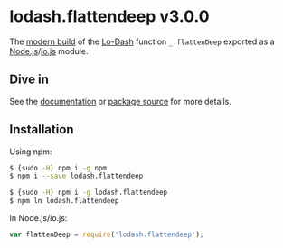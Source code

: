 # lodash.flattendeep v3.0.0

The [modern build](https://github.com/lodash/lodash/wiki/Build-Differences) of the [Lo-Dash](https://lodash.com/) function `_.flattenDeep` exported as a [Node.js](http://nodejs.org/)/[io.js](https://iojs.org/) module.

## Dive in

See the [documentation](https://lodash.com/docs#flattenDeep) or [package source](https://github.com/lodash/lodash/blob/3.0.0-npm-packages/lodash.flattendeep/index.js) for more details.

## Installation

Using npm:

```bash
$ {sudo -H} npm i -g npm
$ npm i --save lodash.flattendeep

$ {sudo -H} npm i -g lodash.flattendeep
$ npm ln lodash.flattendeep
```

In Node.js/io.js:

```js
var flattenDeep = require('lodash.flattendeep');
```
